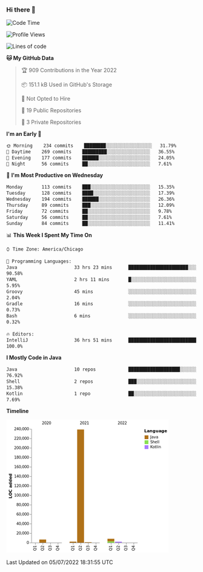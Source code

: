 ### Hi there 👋


<!--START_SECTION:waka-->
![Code Time](http://img.shields.io/badge/Code%20Time-2%2C349%20hrs%203%20mins-blue)

![Profile Views](http://img.shields.io/badge/Profile%20Views-4-blue)

![Lines of code](https://img.shields.io/badge/From%20Hello%20World%20I%27ve%20Written-259%20Thousand%20lines%20of%20code-blue)

**🐱 My GitHub Data** 

> 🏆 909 Contributions in the Year 2022
 > 
> 📦 151.1 kB Used in GitHub's Storage 
 > 
> 🚫 Not Opted to Hire
 > 
> 📜 19 Public Repositories 
 > 
> 🔑 3 Private Repositories  
 > 
**I'm an Early 🐤** 

```text
🌞 Morning    234 commits    ████████░░░░░░░░░░░░░░░░░   31.79% 
🌆 Daytime    269 commits    █████████░░░░░░░░░░░░░░░░   36.55% 
🌃 Evening    177 commits    ██████░░░░░░░░░░░░░░░░░░░   24.05% 
🌙 Night      56 commits     ██░░░░░░░░░░░░░░░░░░░░░░░   7.61%

```
📅 **I'm Most Productive on Wednesday** 

```text
Monday       113 commits    ███░░░░░░░░░░░░░░░░░░░░░░   15.35% 
Tuesday      128 commits    ████░░░░░░░░░░░░░░░░░░░░░   17.39% 
Wednesday    194 commits    ██████░░░░░░░░░░░░░░░░░░░   26.36% 
Thursday     89 commits     ███░░░░░░░░░░░░░░░░░░░░░░   12.09% 
Friday       72 commits     ██░░░░░░░░░░░░░░░░░░░░░░░   9.78% 
Saturday     56 commits     ██░░░░░░░░░░░░░░░░░░░░░░░   7.61% 
Sunday       84 commits     ██░░░░░░░░░░░░░░░░░░░░░░░   11.41%

```


📊 **This Week I Spent My Time On** 

```text
⌚︎ Time Zone: America/Chicago

💬 Programming Languages: 
Java                     33 hrs 23 mins      ██████████████████████░░░   90.58% 
YAML                     2 hrs 11 mins       █░░░░░░░░░░░░░░░░░░░░░░░░   5.95% 
Groovy                   45 mins             ░░░░░░░░░░░░░░░░░░░░░░░░░   2.04% 
Gradle                   16 mins             ░░░░░░░░░░░░░░░░░░░░░░░░░   0.73% 
Bash                     6 mins              ░░░░░░░░░░░░░░░░░░░░░░░░░   0.32%

🔥 Editors: 
IntelliJ                 36 hrs 51 mins      █████████████████████████   100.0%

```

**I Mostly Code in Java** 

```text
Java                     10 repos            ███████████████████░░░░░░   76.92% 
Shell                    2 repos             ███░░░░░░░░░░░░░░░░░░░░░░   15.38% 
Kotlin                   1 repo              ██░░░░░░░░░░░░░░░░░░░░░░░   7.69%

```


**Timeline**

![Chart not found](https://raw.githubusercontent.com/powercasgamer/powercasgamer/master/charts/bar_graph.png) 


 Last Updated on 05/07/2022 18:31:55 UTC
<!--END_SECTION:waka-->
